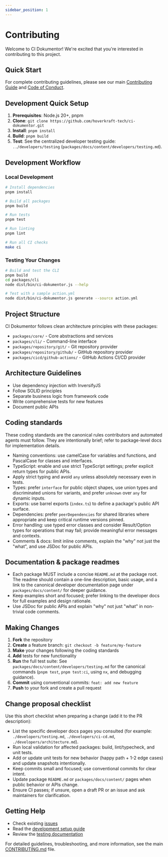 ```yaml
---
sidebar_position: 1
---
```


# Contributing

Welcome to CI Dokumentor! We're excited that you're interested in contributing to this project.

## Quick Start

For complete contributing guidelines, please see our main [Contributing Guide](https://github.com/hoverkraft-tech/ci-dokumentor/blob/main/CONTRIBUTING.md) and [Code of Conduct](https://github.com/hoverkraft-tech/ci-dokumentor/blob/main/CODE_OF_CONDUCT.md).

## Development Quick Setup

1. **Prerequisites**: Node.js 20+, pnpm
2. **Clone**: `git clone https://github.com/hoverkraft-tech/ci-dokumentor.git`
3. **Install**: `pnpm install`
4. **Build**: `pnpm build`
5. **Test**: See the centralized developer testing guide: `../developers/testing` (`packages/docs/content/developers/testing.md`).

## Development Workflow

### Local Development

```bash
# Install dependencies
pnpm install

# Build all packages
pnpm build

# Run tests
pnpm test

# Run linting
pnpm lint

# Run all CI checks
make ci
```

### Testing Your Changes

```bash
# Build and test the CLI
pnpm build
cd packages/cli
node dist/bin/ci-dokumentor.js --help

# Test with a sample action.yml
node dist/bin/ci-dokumentor.js generate --source action.yml
```

## Project Structure

CI Dokumentor follows clean architecture principles with these packages:

- `packages/core/` - Core abstractions and services
- `packages/cli/` - Command-line interface
- `packages/repository/git/` - Git repository provider
- `packages/repository/github/` - GitHub repository provider
- `packages/cicd/github-actions/` - GitHub Actions CI/CD provider

## Architecture Guidelines

- Use dependency injection with InversifyJS
- Follow SOLID principles
- Separate business logic from framework code
- Write comprehensive tests for new features
- Document public APIs

## Coding standards

These coding standards are the canonical rules contributors and automated agents must follow. They are intentionally brief; refer to package-level docs for implementation details.

- Naming conventions: use camelCase for variables and functions, and PascalCase for classes and interfaces.
- TypeScript: enable and use strict TypeScript settings; prefer explicit return types for public APIs.
- Apply strict typing and avoid `any` unless absolutely necessary even in tests.
- Types: prefer `interface` for public object shapes, use union types and discriminated unions for variants, and prefer `unknown` over `any` for dynamic inputs.
- Exports: use barrel exports (`index.ts`) to define a package's public API surface.
- Dependencies: prefer `peerDependencies` for shared libraries where appropriate and keep critical runtime versions pinned.
- Error handling: use typed error classes and consider Result/Option types for operations that may fail; provide meaningful error messages and contexts.
- Comments & docs: limit inline comments, explain the "why" not just the "what", and use JSDoc for public APIs.

## Documentation & package readmes

- Each package MUST include a concise `README.md` at the package root. The readme should contain a one-line description, basic usage, and a link to the canonical developer documentation page under `packages/docs/content/` for deeper guidance.
- Keep examples short and focused; prefer linking to the developer docs for full examples and design rationale.
- Use JSDoc for public APIs and explain "why" not just "what" in non-trivial code comments.

## Making Changes

1. **Fork** the repository
2. **Create** a feature branch: `git checkout -b feature/my-feature`
3. **Make** your changes following the coding standards
4. **Add** tests for new functionality
5. **Run** the full test suite: See `packages/docs/content/developers/testing.md` for the canonical commands (`pnpm test`, `pnpm test:ci`, using `nx`, and debugging guidance).
6. **Commit** using conventional commits: `feat: add new feature`
7. **Push** to your fork and create a pull request

## Change proposal checklist

Use this short checklist when preparing a change (add it to the PR description):

- List the specific developer docs pages you consulted (for example: `./developers/testing.md`, `./developers/ci-cd.md`, `./developers/architecture.md`).
- Run local validation for affected packages: build, lint/typecheck, and unit tests.
- Add or update unit tests for new behavior (happy path + 1-2 edge cases) and update snapshots intentionally.
- Keep commits small and focused; use conventional commits for clear intent.
- Update package `README.md` or `packages/docs/content/` pages when public behavior or APIs change.
- Ensure CI passes; if unsure, open a draft PR or an issue and ask maintainers for clarification.

## Getting Help

- Check existing [issues](https://github.com/hoverkraft-tech/ci-dokumentor/issues)
- Read the [development setup guide](./setup.md)
- Review the [testing documentation](./testing.md)

For detailed guidelines, troubleshooting, and more information, see the main [CONTRIBUTING.md](https://github.com/hoverkraft-tech/ci-dokumentor/blob/main/CONTRIBUTING.md) file.
